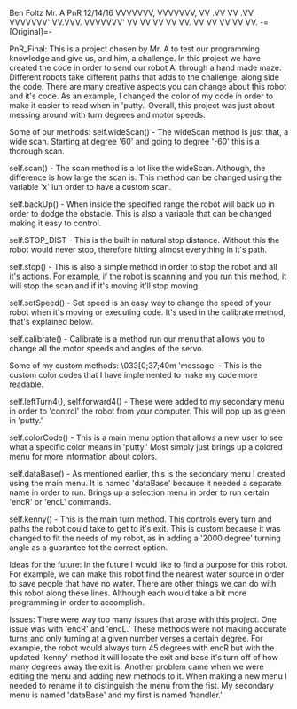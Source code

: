 Ben Foltz
Mr. A
PnR 12/14/16
                                        VVVVVVV,           VVVVVVV,
                                        VV   .VV           VV   .VV
                                        VVVVVVV'  VV.VVV.  VVVVVVV'
                                        VV        VV   VV  VV  VV.
                                        VV        VV   VV  VV   VV.
                                               -=[Original]=-

PnR_Final:
This is a project chosen by Mr. A to test our programming knowledge and give us, and him, a challenge. In
this project we have created the code in order to send our robot AI through a hand made maze. Different robots
take different paths that adds to the challenge, along side the code. There are many creative aspects you can
change about this robot and it's code. As an example, I changed the color of my code in order to make it easier
to read when in 'putty.' Overall, this project was just about messing around with turn degrees and motor speeds.


Some of our methods:
self.wideScan() - The wideScan method is just that, a wide scan. Starting at degree '60' and going to degree '-60'
this is a thorough scan.

self.scan() - The scan method is a lot like the wideScan. Although, the difference is how large the scan is. This
method can be changed using the variable 'x' iun order to have a custom scan.

self.backUp() - When inside the specified range the robot will back up in order to dodge the obstacle. This is also
a variable that can be changed making it easy to control.

self.STOP_DIST - This is the built in natural stop distance. Without this the robot would never stop, therefore
hitting almost everything in it's path.

self.stop() - This is also a simple method in order to stop the robot and all it's actions. For example, if the
robot is scanning and you run this method, it will stop the scan and if it's moving it'll stop moving.

self.setSpeed() - Set speed is an easy way to change the speed of your robot when it's moving or executing code.
It's used in the calibrate method, that's explained below.

self.calibrate() - Calibrate is a method run our menu that allows you to change all the motor speeds and angles
of the servo.


Some of my custom methods:
\033[0;37;40m 'message' - This is the custom color codes that I have implemented to make my code more readable.

self.leftTurn4(), self.forward4() - These were added to my secondary menu in order to 'control' the robot from
your computer. This will pop up as green in 'putty.'

self.colorCode() - This is a main menu option that allows a new user to see what a specific color means in 'putty.'
Most simply just brings up a colored menu for more information about colors.

self.dataBase() - As mentioned earlier, this is the secondary menu I created using the main menu. It is named
'dataBase' because it needed a separate name in order to run. Brings up a selection menu in order to run certain
'encR' or 'encL' commands.

self.kenny() - This is the main turn method. This controls every turn and paths the robot could take to get to it's
exit. This is custom because it was changed to fit the needs of my robot, as in adding a '2000 degree' turning angle
as a guarantee fot the correct option.


Ideas for the future:
In the future I would like to find a purpose for this robot. For example, we can make this robot find the nearest water
source in order to save people that have no water. There are other things we can do with this robot along these lines.
Although each would take a bit more programming in order to accomplish.


Issues:
There were way too many issues that arose with this project. One issue was with 'encR' and 'encL.' These methods were
not making accurate turns and only turning at a given number verses a certain degree. For example, the robot would
always turn 45 degrees with encR but with the updated 'kenny' method it will locate the exit and base it's turn off
of how many degrees away the exit is. Another problem came when we were editing the menu and adding new methods to it.
When making a new menu I needed to rename it to distinguish the menu from the fist. My secondary menu is named 'dataBase'
and my first is named 'handler.'

